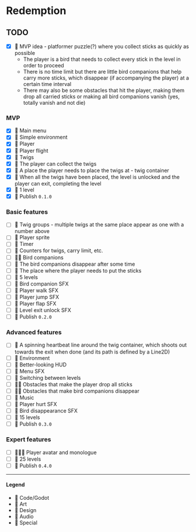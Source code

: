 # Redemption

## TODO

- [x] 💚 MVP idea - platformer puzzle(?) where you collect sticks as quickly as possible
    - The player is a bird that needs to collect every stick in the level in order to proceed
    - There is no time limit but there are little bird companions that help carry more sticks, which disappear (if
      accompanying the player) at a certain time interval
    - There may also be some obstacles that hit the player, making them drop all carried sticks or making all bird
      companions vanish (yes, totally vanish and not die)

### MVP

- [x] 💙 Main menu
- [x] 💙 Simple environment
- [x] 💙 Player
- [x] 💙 Player flight
- [x] 💙 Twigs
- [x] 💙 The player can collect the twigs
- [x] 💙 A place the player needs to place the twigs at - twig container
- [x] 💙 When all the twigs have been placed, the level is unlocked and the player can exit, completing the level
- [x] 💚 1 level
- [x] 💟 Publish `0.1.0`

### Basic features

- [ ] 💙 Twig groups - multiple twigs at the same place appear as one with a number above
- [ ] 💜 Player sprite
- [ ] 💙 Timer
- [ ] 💙 Counters for twigs, carry limit, etc.
- [ ] 💙💜 Bird companions
- [ ] 💙 The bird companions disappear after some time
- [ ] 💜 The place where the player needs to put the sticks
- [ ] 💚 5 levels
- [ ] 💛 Bird companion SFX
- [ ] 💛 Player walk SFX
- [ ] 💛 Player jump SFX
- [ ] 💛 Player flap SFX
- [ ] 💛 Level exit unlock SFX
- [ ] 💟 Publish `0.2.0`

### Advanced features

- [ ] 💙 A spinning heartbeat line around the twig container, which shoots out towards the exit when done (and its path
  is defined by a Line2D)
- [ ] 💜 Environment
- [ ] 💜 Better-looking HUD
- [ ] 💛 Menu SFX
- [ ] 💙 Switching between levels
- [ ] 💙💜 Obstacles that make the player drop all sticks
- [ ] 💙💜 Obstacles that make bird companions disappear
- [ ] 💛 Music
- [ ] 💛 Player hurt SFX
- [ ] 💛 Bird disappearance SFX
- [ ] 💚 15 levels
- [ ] 💟 Publish `0.3.0`

### Expert features

- [ ] 💜💙💚 Player avatar and monologue
- [ ] 💚 25 levels
- [ ] 💟 Publish `0.4.0`

---

#### Legend

- 💙 Code/Godot
- 💜 Art
- 💚 Design
- 💛 Audio
- 💟 Special
